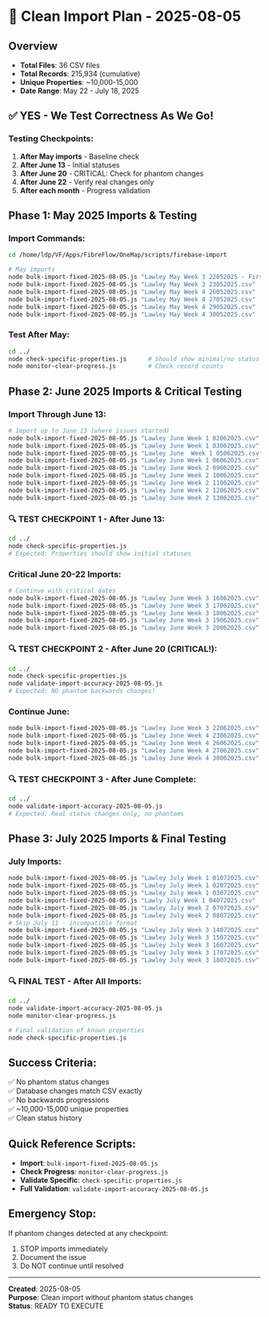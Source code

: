 # 🚀 Clean Import Plan - 2025-08-05

## Overview
- **Total Files**: 36 CSV files
- **Total Records**: 215,934 (cumulative)
- **Unique Properties**: ~10,000-15,000
- **Date Range**: May 22 - July 18, 2025

## ✅ YES - We Test Correctness As We Go!

### Testing Checkpoints:
1. **After May imports** - Baseline check
2. **After June 13** - Initial statuses  
3. **After June 20** - CRITICAL: Check for phantom changes
4. **After June 22** - Verify real changes only
5. **After each month** - Progress validation

## Phase 1: May 2025 Imports & Testing

### Import Commands:
```bash
cd /home/ldp/VF/Apps/FibreFlow/OneMap/scripts/firebase-import

# May imports
node bulk-import-fixed-2025-08-05.js "Lawley May Week 3 22052025 - First Report.csv"  # 746 records
node bulk-import-fixed-2025-08-05.js "Lawley May Week 3 23052025.csv"                # 745 records
node bulk-import-fixed-2025-08-05.js "Lawley May Week 4 26052025.csv"                # 746 records
node bulk-import-fixed-2025-08-05.js "Lawley May Week 4 27052025.csv"                # 746 records
node bulk-import-fixed-2025-08-05.js "Lawley May Week 4 29052025.csv"                # 1,066 records
node bulk-import-fixed-2025-08-05.js "Lawley May Week 4 30052025.csv"                # 1,476 records
```

### Test After May:
```bash
cd ../
node check-specific-properties.js      # Should show minimal/no status changes
node monitor-clear-progress.js         # Check record counts
```

## Phase 2: June 2025 Imports & Critical Testing

### Import Through June 13:
```bash
# Import up to June 13 (where issues started)
node bulk-import-fixed-2025-08-05.js "Lawley June Week 1 02062025.csv"    # 2,644
node bulk-import-fixed-2025-08-05.js "Lawley June Week 1 03062025.csv"    # 3,357
node bulk-import-fixed-2025-08-05.js "Lawley June  Week 1 05062025.csv"   # 4,751
node bulk-import-fixed-2025-08-05.js "Lawley June Week 1 06062025.csv"    # 4,751
node bulk-import-fixed-2025-08-05.js "Lawley June Week 2 09062025.csv"    # 4,895
node bulk-import-fixed-2025-08-05.js "Lawley June Week 2 10062025.csv"    # 5,047
node bulk-import-fixed-2025-08-05.js "Lawley June Week 2 11062025.csv"    # 5,448
node bulk-import-fixed-2025-08-05.js "Lawley June Week 2 12062025.csv"    # 5,691
node bulk-import-fixed-2025-08-05.js "Lawley June Week 2 13062025.csv"    # 5,827
```

### 🔍 TEST CHECKPOINT 1 - After June 13:
```bash
cd ../
node check-specific-properties.js
# Expected: Properties should show initial statuses
```

### Critical June 20-22 Imports:
```bash
# Continue with critical dates
node bulk-import-fixed-2025-08-05.js "Lawley June Week 3 16062025.csv"    # 5,827
node bulk-import-fixed-2025-08-05.js "Lawley June Week 3 17062025.csv"    # 5,827
node bulk-import-fixed-2025-08-05.js "Lawley June Week 3 18062025.csv"    # 5,944
node bulk-import-fixed-2025-08-05.js "Lawley June Week 3 19062025.csv"    # 5,951
node bulk-import-fixed-2025-08-05.js "Lawley June Week 3 20062025.csv"    # 6,041 ⚠️
```

### 🔍 TEST CHECKPOINT 2 - After June 20 (CRITICAL!):
```bash
cd ../
node check-specific-properties.js
node validate-import-accuracy-2025-08-05.js
# Expected: NO phantom backwards changes!
```

### Continue June:
```bash
node bulk-import-fixed-2025-08-05.js "Lawley June Week 3 22062025.csv"    # 6,448
node bulk-import-fixed-2025-08-05.js "Lawley June Week 4 23062025.csv"    # 6,785
node bulk-import-fixed-2025-08-05.js "Lawley June Week 4 26062025.csv"    # 7,971
node bulk-import-fixed-2025-08-05.js "Lawley June Week 4 27062025.csv"    # 8,126
node bulk-import-fixed-2025-08-05.js "Lawley June Week 4 30062025.csv"    # 6,761
```

### 🔍 TEST CHECKPOINT 3 - After June Complete:
```bash
cd ../
node validate-import-accuracy-2025-08-05.js
# Expected: Real status changes only, no phantoms
```

## Phase 3: July 2025 Imports & Final Testing

### July Imports:
```bash
node bulk-import-fixed-2025-08-05.js "Lawley July Week 1 01072025.csv"    # 7,413
node bulk-import-fixed-2025-08-05.js "Lawley July Week 1 02072025.csv"    # 7,878
node bulk-import-fixed-2025-08-05.js "Lawley July Week 1 03072025.csv"    # 8,431
node bulk-import-fixed-2025-08-05.js "Lawly July Week 1 04072025.csv"     # 8,468
node bulk-import-fixed-2025-08-05.js "Lawley July Week 2 07072025.csv"    # 9,379
node bulk-import-fixed-2025-08-05.js "Lawley July Week 2 08072025.csv"    # 9,704
# Skip July 11 - incompatible format
node bulk-import-fixed-2025-08-05.js "Lawley July Week 3 14072025.csv"    # 10,021
node bulk-import-fixed-2025-08-05.js "Lawley July Week 3 15072025.csv"    # 10,030
node bulk-import-fixed-2025-08-05.js "Lawley July Week 3 16072025.csv"    # 10,047
node bulk-import-fixed-2025-08-05.js "Lawley July Week 3 17072025.csv"    # 10,467
node bulk-import-fixed-2025-08-05.js "Lawley July Week 3 18072025.csv"    # 10,479
```

### 🔍 FINAL TEST - After All Imports:
```bash
cd ../
node validate-import-accuracy-2025-08-05.js
node monitor-clear-progress.js

# Final validation of known properties
node check-specific-properties.js
```

## Success Criteria:
✅ No phantom status changes  
✅ Database changes match CSV exactly  
✅ No backwards progressions  
✅ ~10,000-15,000 unique properties  
✅ Clean status history  

## Quick Reference Scripts:
- **Import**: `bulk-import-fixed-2025-08-05.js`
- **Check Progress**: `monitor-clear-progress.js`
- **Validate Specific**: `check-specific-properties.js`
- **Full Validation**: `validate-import-accuracy-2025-08-05.js`

## Emergency Stop:
If phantom changes detected at any checkpoint:
1. STOP imports immediately
2. Document the issue
3. Do NOT continue until resolved

---
**Created**: 2025-08-05  
**Purpose**: Clean import without phantom status changes  
**Status**: READY TO EXECUTE